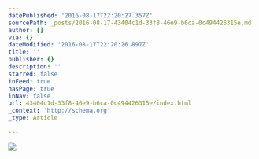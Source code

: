 ```yaml
---
datePublished: '2016-08-17T22:20:27.357Z'
sourcePath: _posts/2016-08-17-43404c1d-33f8-46e9-b6ca-0c494426315e.md
author: []
via: {}
dateModified: '2016-08-17T22:20:26.897Z'
title: ''
publisher: {}
description: ''
starred: false
inFeed: true
hasPage: true
inNav: false
url: 43404c1d-33f8-46e9-b6ca-0c494426315e/index.html
_context: 'http://schema.org'
_type: Article

---
```

![](https://the-grid-user-content.s3-us-west-2.amazonaws.com/bff7fd89-5d81-41e4-8400-66da913143a8.jpg)